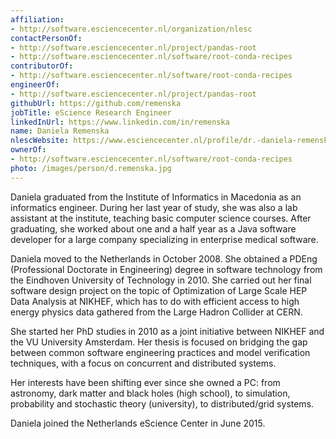 ```yaml
---
affiliation:
- http://software.esciencecenter.nl/organization/nlesc
contactPersonOf:
- http://software.esciencecenter.nl/project/pandas-root
- http://software.esciencecenter.nl/software/root-conda-recipes
contributorOf:
- http://software.esciencecenter.nl/software/root-conda-recipes
engineerOf:
- http://software.esciencecenter.nl/project/pandas-root
githubUrl: https://github.com/remenska
jobTitle: eScience Research Engineer
linkedInUrl: https://www.linkedin.com/in/remenska
name: Daniela Remenska
nlescWebsite: https://www.esciencecenter.nl/profile/dr.-daniela-remenska
ownerOf:
- http://software.esciencecenter.nl/software/root-conda-recipes
photo: /images/person/d.remenska.jpg
---
```

Daniela graduated from the Institute of Informatics in Macedonia as an informatics engineer. During her last year of study, she was also a lab assistant at the institute, teaching basic computer science courses. After graduating, she worked about one and a half year as a Java software developer for a large company specializing in enterprise medical software.

Daniela moved to the Netherlands in October 2008. She obtained a PDEng (Professional Doctorate in Engineering) degree in software technology from the Eindhoven University of Technology in 2010. She carried out her final software design project on the topic of Optimization of Large Scale HEP Data Analysis at NIKHEF, which has to do with efficient access to high energy physics data gathered from the Large Hadron Collider at CERN.

She started her PhD studies in 2010 as a joint initiative between NIKHEF and the VU University Amsterdam. Her thesis is focused on bridging the gap between common software engineering practices and model verification techniques, with a focus on concurrent and distributed systems.

Her interests have been shifting ever since she owned a PC: from astronomy, dark matter and black holes (high school), to simulation, probability and stochastic theory (university), to distributed/grid systems.

Daniela joined the Netherlands eScience Center in June 2015.

